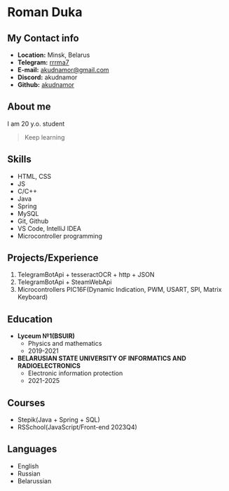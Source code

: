 # Roman Duka
## My Contact info
* __Location:__ Minsk, Belarus
* __Telegram:__ [rrrma7](https://t.me/rrrma7)
* __E-mail:__ akudnamor@gmail.com
* __Discord:__ akudnamor
* __Github:__ [akudnamor](https://github.com/akudnamor)
## About me
I am 20 y.o. student
> Keep learning
## Skills
* HTML, CSS
* JS
* C/C++
* Java
* Spring
* MySQL
* Git, Github
* VS Code, IntelliJ IDEA
* Microcontroller programming
## Projects/Experience
1. TelegramBotApi + tesseractOCR + http + JSON
2. TelegramBotApi + SteamWebApi
3. Microcontrollers PIC16F(Dynamic Indication, PWM, USART, SPI, Matrix Keyboard)
## Education
* __Lyceum №1(BSUIR)__
    * Physics and mathematics
    * 2019-2021
* __BELARUSIAN STATE UNIVERSITY OF INFORMATICS AND RADIOELECTRONICS__
    * Electronic information protection
    * 2021-2025
## Courses
* Stepik(Java + Spring + SQL)
* RSSchool(JavaScript/Front-end 2023Q4)
## Languages
* English
* Russian
* Belarussian